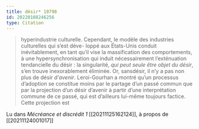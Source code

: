 ```yaml
---
title: désir* 10798
id: 20220108246256
type: Citation
---
```


> hyperindustrie culturelle. Cependant, le modèle des industries culturelles qui s’est déve- loppé aux États-Unis conduit inévitablement, en tant qu’il vise la massification des comportements, à une hypersynchronisation qui induit nécessairement l’exténuation tendancielle du désir : la singularité, *qui peut seule être objet du désir*, s’en trouve inexorablement éliminée. Or, sansdésir, il n’y a pas non plus de désir *d'avenir*. Leroi-Gourhan a montré qu’un processus d’adoption se constitue moins par le partage d’un passé commun que par la projection d’un désir d’avenir à partir d’une interprétation commune de ce passé, qui est d’ailleurs lui-même toujours factice. Cette projection est

Lu dans *Mécréance et discrédit 1* [[20211125162124]], à propos de [[20211124001017]]